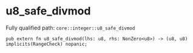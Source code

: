 # u8_safe_divmod

Fully qualified path: `core::integer::u8_safe_divmod`

<pre><code class="language-rust">pub extern fn u8_safe_divmod(lhs: u8, rhs: NonZero&lt;u8&gt;) -&gt; (u8, u8) implicits(RangeCheck) nopanic;</code></pre>

